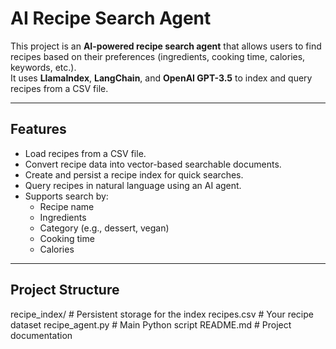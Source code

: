 # AI Recipe Search Agent

This project is an **AI-powered recipe search agent** that allows users to find recipes based on their preferences (ingredients, cooking time, calories, keywords, etc.).  
It uses **LlamaIndex**, **LangChain**, and **OpenAI GPT-3.5** to index and query recipes from a CSV file.

---

## Features
- Load recipes from a CSV file.
- Convert recipe data into vector-based searchable documents.
- Create and persist a recipe index for quick searches.
- Query recipes in natural language using an AI agent.
- Supports search by:
  - Recipe name
  - Ingredients
  - Category (e.g., dessert, vegan)
  - Cooking time
  - Calories

---

## Project Structure
recipe_index/ # Persistent storage for the index
recipes.csv # Your recipe dataset
recipe_agent.py # Main Python script
README.md # Project documentation
